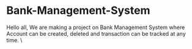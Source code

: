 # Bank-Management-System

Hello all,
We are making a project on Bank Management System where Account can be created, deleted and transaction can be tracked at any time.
\
